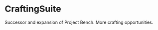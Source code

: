 CraftingSuite
=============

Successor and expansion of Project Bench. More crafting opportunities.
